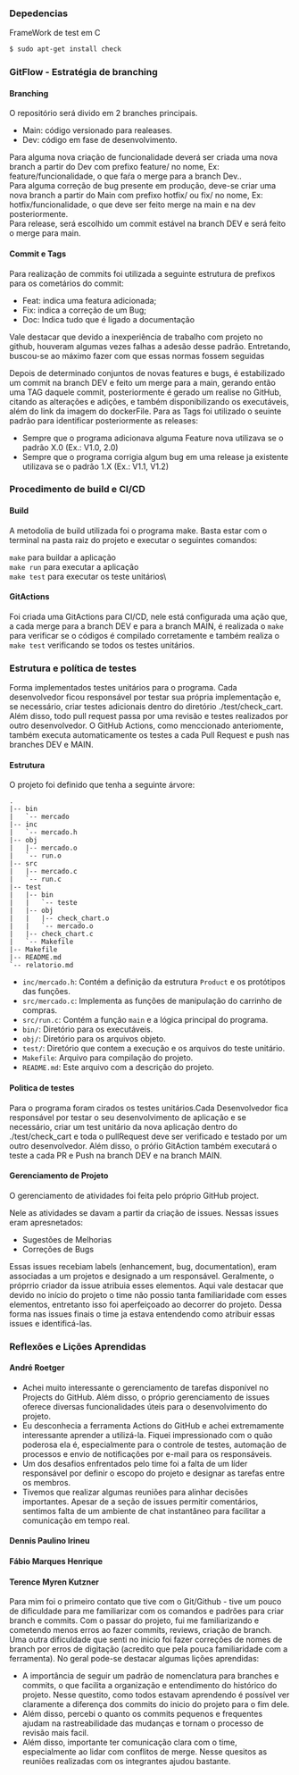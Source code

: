 ### Depedencias

FrameWork de test em C
```Bash
$ sudo apt-get install check
```

### GitFlow - Estratégia de branching

#### Branching
O repositório será divido em 2 branches principais.
- Main: código versionado para realeases.
- Dev: código em fase de desenvolvimento.

Para alguma nova criação de funcionalidade deverá ser criada uma nova branch a partir do Dev com prefixo feature/ no nome, Ex: feature/funcionalidade, o que faŕa o merge para a branch Dev..\
Para alguma correção de bug presente em produção, deve-se criar uma nova branch a partir do Main com prefixo hotfix/ ou fix/ no nome, Ex: hotfix/funcionalidade, o que deve ser feito merge na main e na dev posteriormente.\
Para release, será escolhido um commit estável na branch DEV e será feito o merge para main.

#### Commit e Tags

Para realização de commits foi utilizada a seguinte estrutura de prefixos para os cometários do commit:
- Feat: indica uma featura adicionada;
- Fix: indica a correção de um Bug;
- Doc: Indica tudo que é ligado a documentação

Vale destacar que devido a inexperiência de trabalho com projeto no github, houveram algumas vezes falhas a adesão desse padrão. Entretando, buscou-se ao máximo fazer com que essas normas fossem seguidas


Depois de determinado conjuntos de novas features e bugs, é estabilizado um commit na branch DEV e feito um merge para a main, gerando então uma TAG daquele commit, posteriormente é gerado um realise no GitHub, citando as alterações e adições, e também disponibilizando os executáveis, além do link da imagem do dockerFile. Para as Tags foi utilizado o seuinte padrão para identificar posteriormente as releases:

- Sempre que o programa adicionava alguma Feature nova utilizava se o padrão X.0 (Ex.: V1.0, 2.0)
- Sempre que o programa corrigia algum bug em uma release ja existente utilizava se o padrão 1.X (Ex.: V1.1, V1.2)

### Procedimento de build e CI/CD

#### Build
A metodolia de build utilizada foi o programa make. Basta estar com o terminal na pasta raiz do projeto e executar o seguintes
comandos:

```make``` para buildar a aplicação\
```make run``` para executar a aplicação\
```make test``` para executar os teste unitários\

#### GitActions

Foi criada uma GitActions para CI/CD, nele está configurada uma ação que, a cada merge para a branch DEV e para a branch MAIN, é realizada o ```make``` para verificar se o códigos é compilado corretamente e também realiza o ```make test``` verificando se todos os testes unitários.

### Estrutura e política de testes

Forma implementados testes unitários para o programa. Cada desenvolvedor ficou responsável por testar sua própria implementação e, se necessário, criar testes adicionais dentro do diretório ./test/check_cart. Além disso, todo pull request passa por uma revisão e testes realizados por outro desenvolvedor. O GitHub Actions, como menccionado anteriomente, também executa automaticamente os testes a cada Pull Request e push nas branches DEV e MAIN.

#### Estrutura
O projeto foi definido que tenha a seguinte árvore:
```
.
|-- bin
|   `-- mercado
|-- inc
|   `-- mercado.h
|-- obj
|   |-- mercado.o
|   `-- run.o
|-- src
|   |-- mercado.c
|   `-- run.c
|-- test
|   |-- bin
|   |   `-- teste
|   |-- obj
|   |   |-- check_chart.o
|   |   `-- mercado.o
|   |-- check_chart.c
|   `-- Makefile
|-- Makefile
|-- README.md
`-- relatorio.md
```

* `inc/mercado.h`: Contém a definição da estrutura `Product` e os protótipos das funções.
* `src/mercado.c`: Implementa as funções de manipulação do carrinho de compras.
* `src/run.c`: Contém a função `main` e a lógica principal do programa.
* `bin/`: Diretório para os executáveis.
* `obj/`: Diretório para os arquivos objeto.
* `test/`: Diretório que contem a execução e os arquivos do teste unitário. 
* `Makefile`: Arquivo para compilação do projeto.
* `README.md`: Este arquivo com a descrição do projeto.


#### Politica de testes
Para o programa foram cirados os testes unitários.Cada Desenvolvedor fica responsável por testar o seu desenvolvimento de aplicação e se necessário, criar um test unitário  da nova aplicação dentro do
./test/check_cart e toda o pullRequest deve ser verificado e testado por um outro desenvolvedor. Além disso, o próŕio GitAction também executará o teste a cada PR e Push na branch DEV e na branch MAIN.

#### Gerenciamento de Projeto

O gerenciamento de atividades foi feita pelo próprio GitHub project.

Nele as atividades se davam a partir da criação de issues. Nessas issues eram apresnetados:

- Sugestões de Melhorias
- Correções de Bugs

 Essas issues recebiam labels (enhancement, bug, documentation), eram associadas a um projetos e designado a um responsável. Geralmente, o próprrio criador da issue atribuia esses elementos. Aqui vale destacar que devido no início do projeto o time não possio tanta familiaridade com esses elementos, entretanto isso foi aperfeiçoado ao decorrer do projeto. Dessa forma nas issues finais o time ja estava entendendo como atribuir essas issues e identificá-las.

 
### Reflexões e Lições Aprendidas

#### André Roetger
* Achei muito interessante o gerenciamento de tarefas disponível no Projects do GitHub. Além disso, o próprio gerenciamento de issues oferece diversas funcionalidades úteis para o desenvolvimento do projeto.
* Eu desconhecia a ferramenta Actions do GitHub e achei extremamente interessante aprender a utilizá-la. Fiquei impressionado com o quão poderosa ela é, especialmente para o controle de testes, automação de processos e envio de notificações por e-mail para os responsáveis.
* Um dos desafios enfrentados pelo time foi a falta de um líder responsável por definir o escopo do projeto e designar as tarefas entre os membros.
* Tivemos que realizar algumas reuniões para alinhar decisões importantes. Apesar de a seção de issues permitir comentários, sentimos falta de um ambiente de chat instantâneo para facilitar a comunicação em tempo real.

#### Dennis Paulino Irineu

#### Fábio Marques Henrique

#### Terence Myren Kutzner
Para mim foi o primeiro contato que tive com o Git/Github - tive um pouco de dificuldade para me familiarizar com os comandos e padrões para criar branch e commits. Com o passar do projeto, fui me familiarizando e cometendo menos erros ao fazer commits, reviews, criação de branch.  Uma outra dificuldade que senti no inicio foi fazer correções de nomes de branch por erros de digitação (acredito que pela pouca familiaridade com a ferramenta). No geral pode-se destacar algumas lições aprendidas: 
- A importância de seguir um padrão de nomenclatura para branches e commits, o que facilita a organização e entendimento do histórico do projeto. Nesse questito, como todos estavam aprendendo é possível ver claramente a diferença dos commits do inicio do projeto para o fim dele. 
- Além disso, percebi o quanto os commits pequenos e frequentes ajudam na rastreabilidade das mudanças e tornam o processo de revisão mais facil.
- Além disso, importante ter comunicação clara com o time, especialmente ao lidar com conflitos de merge. Nesse quesitos as reuniões realizadas com os integrantes ajudou bastante.


